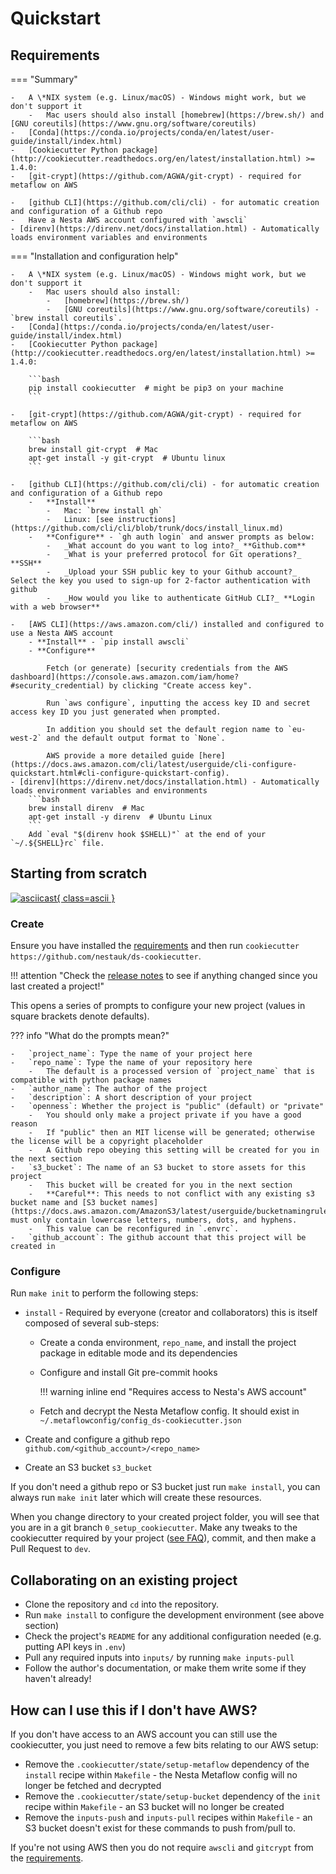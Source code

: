 # Quickstart

## Requirements

=== "Summary"

    -   A \*NIX system (e.g. Linux/macOS) - Windows might work, but we don't support it
        -   Mac users should also install [homebrew](https://brew.sh/) and [GNU coreutils](https://www.gnu.org/software/coreutils)
    -   [Conda](https://conda.io/projects/conda/en/latest/user-guide/install/index.html)
    -   [Cookiecutter Python package](http://cookiecutter.readthedocs.org/en/latest/installation.html) >= 1.4.0:
    -   [git-crypt](https://github.com/AGWA/git-crypt) - required for metaflow on AWS

    -   [github CLI](https://github.com/cli/cli) - for automatic creation and configuration of a Github repo
    -   Have a Nesta AWS account configured with `awscli`
    - [direnv](https://direnv.net/docs/installation.html) - Automatically loads environment variables and environments

=== "Installation and configuration help"

    -   A \*NIX system (e.g. Linux/macOS) - Windows might work, but we don't support it
        -   Mac users should also install:
            -   [homebrew](https://brew.sh/)
            -   [GNU coreutils](https://www.gnu.org/software/coreutils) - `brew install coreutils`.
    -   [Conda](https://conda.io/projects/conda/en/latest/user-guide/install/index.html)
    -   [Cookiecutter Python package](http://cookiecutter.readthedocs.org/en/latest/installation.html) >= 1.4.0:

        ```bash
        pip install cookiecutter  # might be pip3 on your machine
        ```

    -   [git-crypt](https://github.com/AGWA/git-crypt) - required for metaflow on AWS

        ```bash
        brew install git-crypt  # Mac
        apt-get install -y git-crypt  # Ubuntu linux
        ```

    -   [github CLI](https://github.com/cli/cli) - for automatic creation and configuration of a Github repo
        -   **Install**
            -   Mac: `brew install gh`
            -   Linux: [see instructions](https://github.com/cli/cli/blob/trunk/docs/install_linux.md)
        -   **Configure** - `gh auth login` and answer prompts as below:
            -   _What account do you want to log into?_ **Github.com**
            -   _What is your preferred protocol for Git operations?_ **SSH**
            -   _Upload your SSH public key to your Github account?_ Select the key you used to sign-up for 2-factor authentication with github
            -   _How would you like to authenticate GitHub CLI?_ **Login with a web browser**

    -   [AWS CLI](https://aws.amazon.com/cli/) installed and configured to use a Nesta AWS account
        - **Install** - `pip install awscli`
        - **Configure**

            Fetch (or generate) [security credentials from the AWS dashboard](https://console.aws.amazon.com/iam/home?#security_credential) by clicking "Create access key".

            Run `aws configure`, inputting the access key ID and secret access key ID you just generated when prompted.

            In addition you should set the default region name to `eu-west-2` and the default output format to `None`.

            AWS provide a more detailed guide [here](https://docs.aws.amazon.com/cli/latest/userguide/cli-configure-quickstart.html#cli-configure-quickstart-config).
    - [direnv](https://direnv.net/docs/installation.html) - Automatically loads environment variables and environments
        ```bash
        brew install direnv  # Mac
        apt-get install -y direnv  # Ubuntu Linux
        ```
        Add `eval "$(direnv hook $SHELL)"` at the end of your `~/.${SHELL}rc` file.

## Starting from scratch

[![asciicast](https://asciinema.org/a/XYp6l2hknMVWWPbI76Qq8BTiq.svg){ class=ascii }](https://asciinema.org/a/XYp6l2hknMVWWPbI76Qq8BTiq)

### Create

Ensure you have installed the [requirements](#requirements) and then run `cookiecutter https://github.com/nestauk/ds-cookiecutter`.

!!! attention "Check the [release notes](https://github.com/nestauk/ds-cookiecutter/releases) to see if anything changed since you last created a project!"

This opens a series of prompts to configure your new project (values in square brackets denote defaults).

??? info "What do the prompts mean?"

    -   `project_name`: Type the name of your project here
    -   `repo_name`: Type the name of your repository here
        -   The default is a processed version of `project_name` that is compatible with python package names
    -   `author_name`: The author of the project
    -   `description`: A short description of your project
    -   `openness`: Whether the project is "public" (default) or "private"
        -   You should only make a project private if you have a good reason
        -   If "public" then an MIT license will be generated; otherwise the license will be a copyright placeholder
        -   A Github repo obeying this setting will be created for you in the next section
    -   `s3_bucket`: The name of an S3 bucket to store assets for this project
        -   This bucket will be created for you in the next section
        -   **Careful**: This needs to not conflict with any existing s3 bucket name and [S3 bucket names](https://docs.aws.amazon.com/AmazonS3/latest/userguide/bucketnamingrules.html) must only contain lowercase letters, numbers, dots, and hyphens.
        -   This value can be reconfigured in `.envrc`.
    -   `github_account`: The github account that this project will be created in

### Configure

Run `make init` to perform the following steps:

-   `install` - Required by everyone (creator and collaborators) this is itself composed of several sub-steps:

    -   Create a conda environment, `repo_name`, and install the project package in editable mode and its dependencies
    -   Configure and install Git pre-commit hooks

        !!! warning inline end "Requires access to Nesta's AWS account"

    -   Fetch and decrypt the Nesta Metaflow config.
        It should exist in `~/.metaflowconfig/config_ds-cookiecutter.json`

-   Create and configure a github repo `github.com/<github_account>/<repo_name>`
-   Create an S3 bucket `s3_bucket`

If you don't need a github repo or S3 bucket just run `make install`, you can always run `make init` later which will create these resources.

When you change directory to your created project folder, you will see that you are in a git branch `0_setup_cookiecutter`.
Make any tweaks to the cookiecutter required by your project ([see FAQ](../faq/#what-customisations-can-i-make-when-setting-up-the-cookiecutter-without-defeating-the-point-of-having-a-standard-project-template)), commit, and then make a Pull Request to `dev`.

## Collaborating on an existing project

-   Clone the repository and `cd` into the repository.
-   Run `make install` to configure the development environment (see above section)
-   Check the project's `README` for any additional configuration needed (e.g. putting API keys in `.env`)
-   Pull any required inputs into `inputs/` by running `make inputs-pull`
-   Follow the author's documentation, or make them write some if they haven't already!

## How can I use this if I don't have AWS?

If you don't have access to an AWS account you can still use the cookiecutter, you just need to remove a few bits relating to our AWS setup:

-   Remove the `.cookiecutter/state/setup-metaflow` dependency of the `install` recipe within `Makefile` - the Nesta Metaflow config will no longer be fetched and decrypted
-   Remove the `.cookiecutter/state/setup-bucket` dependency of the `init` recipe within `Makefile` - an S3 bucket will no longer be created
-   Remove the `inputs-push` and `inputs-pull` recipes within `Makefile` - an S3 bucket doesn't exist for these commands to push from/pull to.

If you're not using AWS then you do not require `awscli` and `gitcrypt` from the [requirements](#requirements).
